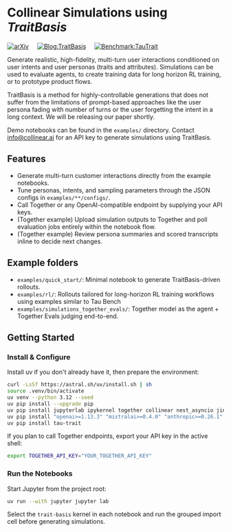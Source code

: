 # Collinear Simulations using *TraitBasis*

[![arXiv](https://img.shields.io/badge/arxiv-2510.04491-b31b1b)](https://arxiv.org/abs/2510.04491) &nbsp; &nbsp; [![Blog:TraitBasis](https://img.shields.io/badge/Blog-TraitBasis-orange)](https://blog.collinear.ai/p/trait-basis) &nbsp; &nbsp; [![Benchmark:TauTrait](https://img.shields.io/badge/Benchmark-TauTrait-blue)](https://github.com/collinear-ai/tau-trait)

Generate realistic, high-fidelity, multi-turn user interactions conditioned on user intents and user personas (traits and attributes). Simulations can be used to evaluate agents, to create training data for long horizon RL training, or to prototype product flows.

TraitBasis is a method for highly-controllable generations that does not suffer from the limitations of prompt-based approaches like the user persona fading with number of turns or the user forgetting the intent in a long context. We will be releasing our paper shortly.

Demo notebooks can be found in the `examples/` directory. Contact info@collinear.ai for an API key to generate simulations using TraitBasis.

## Features
- Generate multi-turn customer interactions directly from the example notebooks.
- Tune personas, intents, and sampling parameters through the JSON configs in `examples/**/configs/`.
- Call Together or any OpenAI-compatible endpoint by supplying your API keys.
- (Together example) Upload simulation outputs to Together and poll evaluation jobs entirely within the notebook flow.
- (Together example) Review persona summaries and scored transcripts inline to decide next changes.


## Example folders
- `examples/quick_start/`: Minimal notebook to generate TraitBasis-driven rollouts.
- `examples/rl/`: Rollouts tailored for long-horizon RL training workflows using examples similar to Tau Bench
- `examples/simulations_together_evals/`: Together model as the agent + Together Evals judging end-to-end.


## Getting Started
### Install & Configure
Install uv if you don't already have it, then prepare the environment:

```bash
curl -LsSf https://astral.sh/uv/install.sh | sh
source .venv/bin/activate
uv venv --python 3.12 --seed
uv pip install --upgrade pip
uv pip install jupyterlab ipykernel together collinear nest_asyncio jinja2 --no-cache
uv pip install "openai>=1.13.3" "mistralai>=0.4.0" "anthropic>=0.26.1" "google-generativeai>=0.5.4" "tenacity>=8.3.0" "termcolor>=2.4.0" "numpy>=1.26.4" "litellm==1.41.0"
uv pip install tau-trait

```

If you plan to call Together endpoints, export your API key in the active shell:

```bash
export TOGETHER_API_KEY="YOUR_TOGETHER_API_KEY"
```

### Run the Notebooks
Start Jupyter from the project root:

```bash
uv run --with jupyter jupyter lab
```

Select the `trait-basis` kernel in each notebook and run the grouped import cell before generating simulations.
